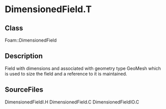 # DimensionedField.T 
## Class
Foam::DimensionedField

## Description
Field with dimensions and associated with geometry type GeoMesh which is
used to size the field and a reference to it is maintained.

## SourceFiles
DimensionedFieldI.H
DimensionedField.C
DimensionedFieldIO.C

